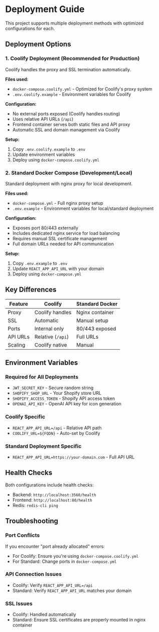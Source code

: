 # Deployment Guide

This project supports multiple deployment methods with optimized configurations for each.

## Deployment Options

### 1. Coolify Deployment (Recommended for Production)

Coolify handles the proxy and SSL termination automatically.

**Files used:**
- `docker-compose.coolify.yml` - Optimized for Coolify's proxy system
- `.env.coolify.example` - Environment variables for Coolify

**Configuration:**
- No external ports exposed (Coolify handles routing)
- Uses relative API URLs (`/api`)
- Frontend container serves both static files and API proxy
- Automatic SSL and domain management via Coolify

**Setup:**
1. Copy `.env.coolify.example` to `.env`
2. Update environment variables
3. Deploy using `docker-compose.coolify.yml`

### 2. Standard Docker Compose (Development/Local)

Standard deployment with nginx proxy for local development.

**Files used:**
- `docker-compose.yml` - Full nginx proxy setup
- `.env.example` - Environment variables for local/standard deployment

**Configuration:**
- Exposes port 80/443 externally
- Includes dedicated nginx service for load balancing
- Requires manual SSL certificate management
- Full domain URLs needed for API communication

**Setup:**
1. Copy `.env.example` to `.env`
2. Update `REACT_APP_API_URL` with your domain
3. Deploy using `docker-compose.yml`

## Key Differences

| Feature | Coolify | Standard Docker |
|---------|---------|-----------------|
| Proxy | Coolify handles | Nginx container |
| SSL | Automatic | Manual setup |
| Ports | Internal only | 80/443 exposed |
| API URLs | Relative (`/api`) | Full URLs |
| Scaling | Coolify native | Manual |

## Environment Variables

### Required for All Deployments
- `JWT_SECRET_KEY` - Secure random string
- `SHOPIFY_SHOP_URL` - Your Shopify store URL
- `SHOPIFY_ACCESS_TOKEN` - Shopify API access token
- `OPENAI_API_KEY` - OpenAI API key for icon generation

### Coolify Specific
- `REACT_APP_API_URL=/api` - Relative API path
- `COOLIFY_URL=${FQDN}` - Auto-set by Coolify

### Standard Deployment Specific
- `REACT_APP_API_URL=https://your-domain.com` - Full API URL

## Health Checks

Both configurations include health checks:
- Backend: `http://localhost:3560/health`
- Frontend: `http://localhost:80/health`
- Redis: `redis-cli ping`

## Troubleshooting

### Port Conflicts
If you encounter "port already allocated" errors:
- For Coolify: Ensure you're using `docker-compose.coolify.yml`
- For Standard: Change ports in `docker-compose.yml`

### API Connection Issues
- Coolify: Verify `REACT_APP_API_URL=/api`
- Standard: Verify `REACT_APP_API_URL` matches your domain

### SSL Issues
- Coolify: Handled automatically
- Standard: Ensure SSL certificates are properly mounted in nginx container
